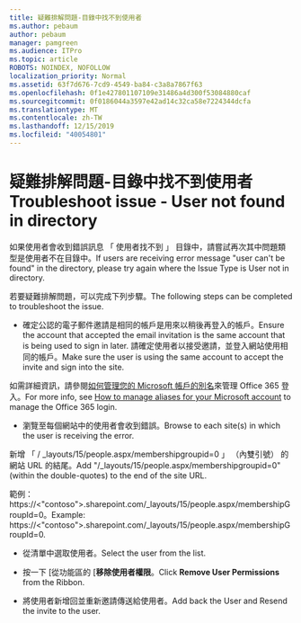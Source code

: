 ```yaml
---
title: 疑難排解問題-目錄中找不到使用者
ms.author: pebaum
author: pebaum
manager: pamgreen
ms.audience: ITPro
ms.topic: article
ROBOTS: NOINDEX, NOFOLLOW
localization_priority: Normal
ms.assetid: 63f7d676-7cd9-4549-ba84-c3a8a7867f63
ms.openlocfilehash: 0f1e427801107109e31486a4d300f53084880caf
ms.sourcegitcommit: 0f0186044a3597e42ad14c32ca58e7224344dcfa
ms.translationtype: MT
ms.contentlocale: zh-TW
ms.lasthandoff: 12/15/2019
ms.locfileid: "40054801"
---
```

# <a name="troubleshoot-issue---user-not-found-in-directory"></a><span data-ttu-id="a5a55-102">疑難排解問題-目錄中找不到使用者</span><span class="sxs-lookup"><span data-stu-id="a5a55-102">Troubleshoot issue - User not found in directory</span></span>

<span data-ttu-id="a5a55-103">如果使用者會收到錯誤訊息 「 使用者找不到 」 目錄中，請嘗試再次其中問題類型是使用者不在目錄中。</span><span class="sxs-lookup"><span data-stu-id="a5a55-103">If users are receiving error message "user can't be found" in the directory, please try again where the Issue Type is User not in directory.</span></span>

<span data-ttu-id="a5a55-104">若要疑難排解問題，可以完成下列步驟。</span><span class="sxs-lookup"><span data-stu-id="a5a55-104">The following steps can be completed to troubleshoot the issue.</span></span>

- <span data-ttu-id="a5a55-105">確定公認的電子郵件邀請是相同的帳戶是用來以稍後再登入的帳戶。</span><span class="sxs-lookup"><span data-stu-id="a5a55-105">Ensure the account that accepted the email invitation is the same account that is being used to sign in later.</span></span> <span data-ttu-id="a5a55-106">請確定使用者以接受邀請，並登入網站使用相同的帳戶。</span><span class="sxs-lookup"><span data-stu-id="a5a55-106">Make sure the user is using the same account to accept the invite and sign into the site.</span></span> 

<span data-ttu-id="a5a55-107">如需詳細資訊，請參閱[如何管理您的 Microsoft 帳戶的別名</a>來管理 Office 365 登入](https://support.microsoft.com/help/12407/microsoft-account-how-to-manage-aliases)。</span><span class="sxs-lookup"><span data-stu-id="a5a55-107">For more info, see [How to manage aliases for your Microsoft account</a> to manage the Office 365 login](https://support.microsoft.com/help/12407/microsoft-account-how-to-manage-aliases).</span></span> 

- <span data-ttu-id="a5a55-108">瀏覽至每個網站中的使用者會收到錯誤。</span><span class="sxs-lookup"><span data-stu-id="a5a55-108">Browse to each site(s) in which the user is receiving the error.</span></span> 

<span data-ttu-id="a5a55-109">新增 「 / _layouts/15/people.aspx/membershipgroupid=0 」 （內雙引號） 的網站 URL 的結尾。</span><span class="sxs-lookup"><span data-stu-id="a5a55-109">Add "/_layouts/15/people.aspx/membershipgroupid=0" (within the double-quotes) to the end of the site URL.</span></span> 

<span data-ttu-id="a5a55-110">範例： https://<"contoso">.sharepoint.com/_layouts/15/people.aspx/membershipGroupId=0。</span><span class="sxs-lookup"><span data-stu-id="a5a55-110">Example: https://<"contoso">.sharepoint.com/_layouts/15/people.aspx/membershipGroupId=0.</span></span>

- <span data-ttu-id="a5a55-111">從清單中選取使用者。</span><span class="sxs-lookup"><span data-stu-id="a5a55-111">Select the user from the list.</span></span>

- <span data-ttu-id="a5a55-112">按一下 [從功能區的 [**移除使用者權限**。</span><span class="sxs-lookup"><span data-stu-id="a5a55-112">Click **Remove User Permissions** from the Ribbon.</span></span> 
-  <span data-ttu-id="a5a55-113">將使用者新增回並重新邀請傳送給使用者。</span><span class="sxs-lookup"><span data-stu-id="a5a55-113">Add back the User and Resend the invite to the user.</span></span>

